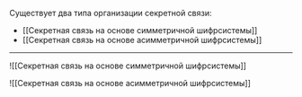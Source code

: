 
Существует два типа организации секретной связи:
- [[Секретная связь на основе симметричной шифрсистемы]]
- [[Секретная связь на основе асимметричной шифрсистемы]]

---

![[Секретная связь на основе симметричной шифрсистемы]]

![[Секретная связь на основе асимметричной шифрсистемы]]